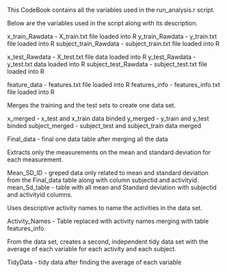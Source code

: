 This CodeBook contains all the variables used in the run_analysis.r script.

Below are the variables used in the script along with its description.

x_train_Rawdata - X_train.txt file loaded into R 
 y_train_Rawdata - y_train.txt file loaded into R
 subject_train_Rawdata - subject_train.txt file loaded into R

 x_test_Rawdata - X_test.txt file data loaded into R
 y_test_Rawdata - y_test.txt data loaded into R
 subject_test_Rawdata - subject_test.txt file loaded into R

 feature_data - features.txt file loaded into R
features_info - features_info.txt file loaded into R

Merges the training and the test sets to create one data set.

 x_merged - x_test and x_train data binded
y_merged - y_train and y_test binded
 subject_merged - subject_test and subject_train data merged

Final_data - final one data table after merging all the data

 Extracts only the measurements on the mean and standard deviation for each measurement.

 Mean_SD_ID - greped data only related to mean and standard deviation from the Final_data table along with column subjectid and activityid.
 mean_Sd_table - table with all mean and Standard deviation with subjectid and activityid columns.

 Uses descriptive activity names to name the activities in the data set.

Activity_Names - Table replaced with activity names merging with table features_info.

From the data set, creates a second, independent tidy data set with the average of each variable for each activity and each subject.

TidyData - tidy data after finding the average of each variable


